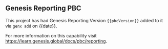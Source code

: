 ## Genesis Reporting PBC

This project has had Genesis Reporting Version `{{pbcVersion}}` added to it via `genx add` on {{date}}.

For more information on this capability visit https://learn.genesis.global/docs/pbc/reporting.
